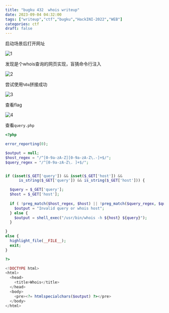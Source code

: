 ```yaml
---
title: "bugku 432  whois writeup"
date: 2023-09-04 04:32:00  
tags: ["writeup","ctf","bugku","HackINI-2022","WEB"]
categories: ctf
draft: false
---
```


启动场景后打开网址

![1](./../../bugku/432/1.webp)

发现是个whois查询的网页实现，盲猜命令行注入

![2](./../../bugku/432/2.webp)

尝试使用`%0a`拼接成功


![3](./../../bugku/432/3.webp)

查看flag

![4](./../../bugku/432/4.webp)

查看`query.php`

```php
<?php

error_reporting(0);

$output = null;
$host_regex = "/^[0-9a-zA-Z][0-9a-zA-Z\.-]+$/";
$query_regex = "/^[0-9a-zA-Z\. ]+$/";


if (isset($_GET['query']) && isset($_GET['host']) && 
      is_string($_GET['query']) && is_string($_GET['host'])) {

  $query = $_GET['query'];
  $host = $_GET['host'];
  
  if ( !preg_match($host_regex, $host) || !preg_match($query_regex, $query) ) {
    $output = "Invalid query or whois host";
  } else {
    $output = shell_exec("/usr/bin/whois -h ${host} ${query}");
  }

} 
else {
  highlight_file(__FILE__);
  exit;
}

?>

<!DOCTYPE html>
<html>
  <head>
    <title>Whois</title>
  </head>
  <body>
    <pre><?= htmlspecialchars($output) ?></pre>
  </body>
</html>
```
